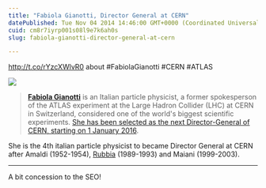 ```yaml
---
title: "Fabiola Gianotti, Director General at CERN"
datePublished: Tue Nov 04 2014 14:46:00 GMT+0000 (Coordinated Universal Time)
cuid: cm8r7iyrp001s08l9e7k6ah0s
slug: fabiola-gianotti-director-general-at-cern

---
```



http://t.co/rYzcXWlvR0 about #FabiolaGianotti #CERN #ATLAS

![](https://cdn.hashnode.com/res/hashnode/image/upload/v1743071096524/65b73dd1-89a2-4518-b167-7fc321d5726f.jpeg)

> [**Fabiola Gianotti**](http://en.wikipedia.org/wiki/Fabiola_Gianotti) is an Italian particle physicist, a former spokesperson of the ATLAS experiment at the Large Hadron Collider (LHC) at CERN in Switzerland, considered one of the world's biggest scientific experiments. [She has been selected as the next Director-General of CERN, starting on 1 January 2016](http://press.web.cern.ch/press-releases/2014/11/cern-council-selects-next-director-general).

She is the 4th italian particle physicist to became Director General at CERN after Amaldi (1952-1954), [Rubbia](http://docmadhattan.fieldofscience.com/2014/10/carlo-rubbia-and-discoveries-of-weak.html) (1989-1993) and Maiani (1999-2003).

* * *

A bit concession to the SEO!